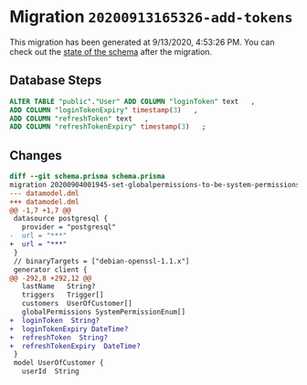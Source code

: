 # Migration `20200913165326-add-tokens`

This migration has been generated at 9/13/2020, 4:53:26 PM.
You can check out the [state of the schema](./schema.prisma) after the migration.

## Database Steps

```sql
ALTER TABLE "public"."User" ADD COLUMN "loginToken" text   ,
ADD COLUMN "loginTokenExpiry" timestamp(3)   ,
ADD COLUMN "refreshToken" text   ,
ADD COLUMN "refreshTokenExpiry" timestamp(3)   ;
```

## Changes

```diff
diff --git schema.prisma schema.prisma
migration 20200904001945-set-globalpermissions-to-be-system-permissions..20200913165326-add-tokens
--- datamodel.dml
+++ datamodel.dml
@@ -1,7 +1,7 @@
 datasource postgresql {
   provider = "postgresql"
-  url = "***"
+  url = "***"
 }
 // binaryTargets = ["debian-openssl-1.1.x"]
 generator client {
@@ -292,8 +292,12 @@
   lastName   String?
   triggers   Trigger[]
   customers  UserOfCustomer[]
   globalPermissions SystemPermissionEnum[]
+  loginToken  String?
+  loginTokenExpiry DateTime?
+  refreshToken  String? 
+  refreshTokenExpiry  DateTime? 
 }
 model UserOfCustomer {
   userId  String
```


